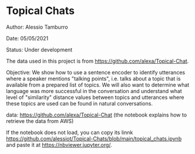 # Topical Chats

Author: Alessio Tamburro

Date: 05/05/2021

Status: Under development

The data used in this project is from https://github.com/alexa/Topical-Chat.

Objective:
We show how to use a sentence encoder to identify utterances where a speaker mentions "talking points", i.e. talks about a topic that is available from a prepared list of topics. We will also want to determine what language was more successful in the conversation and understand what level of "similarity" distance values between topics and utterances where these topics are used can be found in natural conversations.

data: https://github.com/alexa/Topical-Chat (the notebook explains how to retrieve the data from AWS)

If the notebook does not load, you can copy its linnk https://github.com/alessiot/Topical-Chats/blob/main/topical_chats.ipynb and paste it at https://nbviewer.jupyter.org/.
